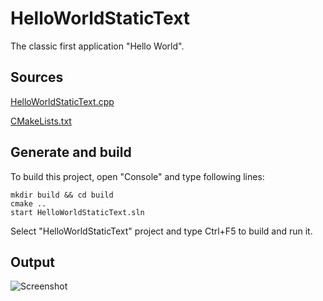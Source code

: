 ﻿# HelloWorldStaticTextThe classic first application "Hello World".## Sources[HelloWorldStaticText.cpp](HelloWorldStaticText.cpp)[CMakeLists.txt](CMakeLists.txt)## Generate and buildTo build this project, open "Console" and type following lines:``` shellmkdir build && cd buildcmake .. start HelloWorldStaticText.sln```Select "HelloWorldStaticText" project and type Ctrl+F5 to build and run it.## Output![Screenshot](../../../docs/Pictures/HelloWorldStaticText.png)